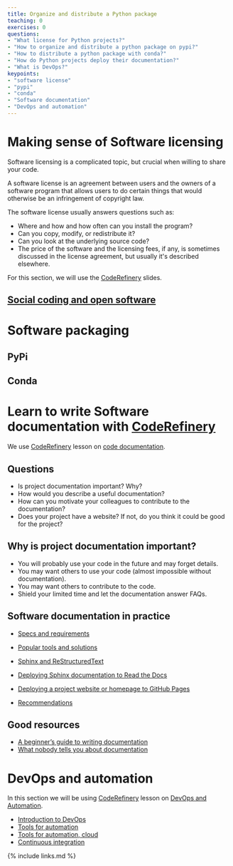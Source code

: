 ```yaml
---
title: Organize and distribute a Python package
teaching: 0
exercises: 0
questions:
- "What license for Python projects?"
- "How to organize and distribute a python package on pypi?"
- "How to distribute a python package with conda?"
- "How do Python projects deploy their documentation?"
- "What is DevOps?"
keypoints:
- "software license"
- "pypi"
- "conda"
- "Software documentation"
- "DevOps and automation"
---
```


# Making sense of Software licensing

Software licensing is a complicated topic, but crucial when willing to share your code. 

A software license is an agreement between users and the owners of a software program  that allows users
 to do certain things that would otherwise be an infringement of copyright law. 
 
 The software license usually answers questions such as:

- Where and how and how often can you install the program?
- Can you copy, modify, or redistribute it?
- Can you look at the underlying source code?
- The price of the software and the licensing fees, if any, is sometimes discussed in the license agreement, but usually it's described elsewhere.

For this section, we will use the [CodeRefinery](https://coderefinery.org/) slides.

## [Social coding and open software](https://cicero.xyz/v3/remark/0.14.0/github.com/coderefinery/social-coding/master/talk.md)

# Software packaging

## PyPi

## Conda



# Learn to write Software documentation with [CodeRefinery](https://coderefinery.org/)

We use [CodeRefinery](https://coderefinery.org/) lesson on [code documentation](https://coderefinery.github.io/documentation/01-motivation/).


## Questions

- Is project documentation important? Why?
- How would you describe a useful documentation?
- How can you motivate your colleagues to contribute to the documentation?
- Does your project have a website? If not, do you think it could be good for
  the project?

## Why is project documentation important?

- You will probably use your code in the future and may forget details.
- You may want others to use your code (almost impossible without documentation).
- You may want others to contribute to the code.
- Shield your limited time and let the documentation answer FAQs.


## Software documentation in practice

- [Specs and requirements](https://coderefinery.github.io/documentation/02-requirements/)

- [Popular tools and solutions](https://coderefinery.github.io/documentation/03-tools/)

- [Sphinx and ReStructuredText](https://coderefinery.github.io/documentation/04-sphinx/)

- [Deploying Sphinx documentation to Read the Docs](https://coderefinery.github.io/documentation/05-rtd/)

- [Deploying a project website or homepage to GitHub Pages](https://coderefinery.github.io/documentation/06-gh-pages/)

- [Recommendations](https://coderefinery.github.io/documentation/07-recommendations/)


## Good resources

- [A beginner’s guide to writing documentation](http://www.writethedocs.org/guide/writing/beginners-guide-to-docs/)
- [What nobody tells you about documentation](https://www.divio.com/blog/documentation/)


# DevOps and automation

In this section we will be using [CodeRefinery](https://coderefinery.org/) lesson on [DevOps and Automation](https://coderefinery.github.io/automation/).

- [Introduction to DevOps](https://coderefinery.github.io/automation/01-introduction-to-devops/)
- [Tools for automation](https://coderefinery.github.io/automation/02-devops-tools/)
- [Tools for automation, cloud](https://coderefinery.github.io/automation/03-cloud/)
- [Continuous integration](https://coderefinery.github.io/automation/04-ci/)



{% include links.md %}
